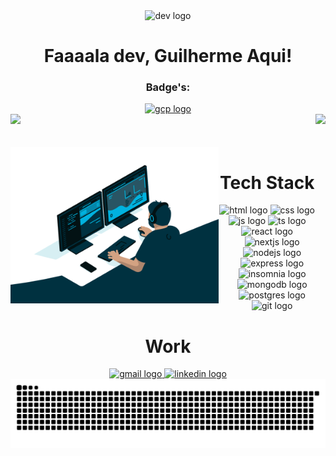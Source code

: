 <div align="center">
  <img src="https://skillicons.dev/icons?i=github" height="55" alt="dev logo" />
  <h1> Faaaala dev, Guilherme Aqui! </h1>
</div>
<div align="center">
  <h3> Badge's: </h3>
  <a href="https://www.cloudskillsboost.google/public_profiles/ac3baf49-0bac-4829-b9ab-b4b15c1a1bb4/badges/12395968">
    <img src="https://skillicons.dev/icons?i=gcp" height="45" alt="gcp logo" />
  </a>
</div>
<div>
  <img height="180em" src="https://github-readme-stats.vercel.app/api?username=devgsanches&show_icons=true&theme=tokyonight&include_all_commits=true&count_private=true" />
  <img align="right" height="180em" src="https://github-readme-stats.vercel.app/api/top-langs/?username=devgsanches&layout=compact&langs_count=16&theme=tokyonight" />
</div>
<br>
<div align="center">
  <div style="display: inline_block">
    <br>
    <img align="left" height="250" alt="coding-time" src="code.gif">
    <h1 align="center">Tech Stack</h1>
        <img src="https://skillicons.dev/icons?i=html" height="45" alt="html logo" />
    <img src="https://skillicons.dev/icons?i=css" height="45" alt="css logo" />
    <img src="https://skillicons.dev/icons?i=js" height="45" alt="js logo" />
    <img src="https://skillicons.dev/icons?i=ts" height="45" alt="ts logo" />
    <img src="https://skillicons.dev/icons?i=react" height="45" alt="react logo" />
    <img src="https://skillicons.dev/icons?i=nextjs" height="45" alt="nextjs logo" />
    <img src="https://skillicons.dev/icons?i=nodejs" height="45" alt="nodejs logo" />
    <img src="https://skillicons.dev/icons?i=express" height="45" alt="express logo" />
    <img src="https://skillicons.dev/icons?i=insomnia" height="45" alt="insomnia logo" />
    <img src="https://skillicons.dev/icons?i=mongodb" height="45" alt="mongodb logo" />
    <img src="https://skillicons.dev/icons?i=postgres" height="45" alt="postgres logo" />
    <img src="https://skillicons.dev/icons?i=git" height="45" alt="git logo" />
  </div>
  <div align="center">
    <h1>Work</h1>
    <a href="mailto:guilhermesanchesdev@gmail.com">
      <img src="https://skillicons.dev/icons?i=gmail" height="45" alt="gmail logo" />
    </a>
    <a href="https://www.linkedin.com/in/guilhermesanches-dev">
      <img src="https://skillicons.dev/icons?i=linkedin" height="45" alt="linkedin logo" />
    </a>
  </div>
</div>
<picture>
  <source media="(prefers-color-scheme: dark)" srcset="https://raw.githubusercontent.com/devgsanches/devgsanches/output/github-contribution-grid-snake-dark.svg">
  <source media="(prefers-color-scheme: light)" srcset="https://raw.githubusercontent.com/devgsanches/devgsanches/output/github-contribution-grid-snake.svg">
  <img alt="github contribution grid snake animation" src="https://raw.githubusercontent.com/devgsanches/devgsanches/output/github-contribution-grid-snake.svg">
</picture>
